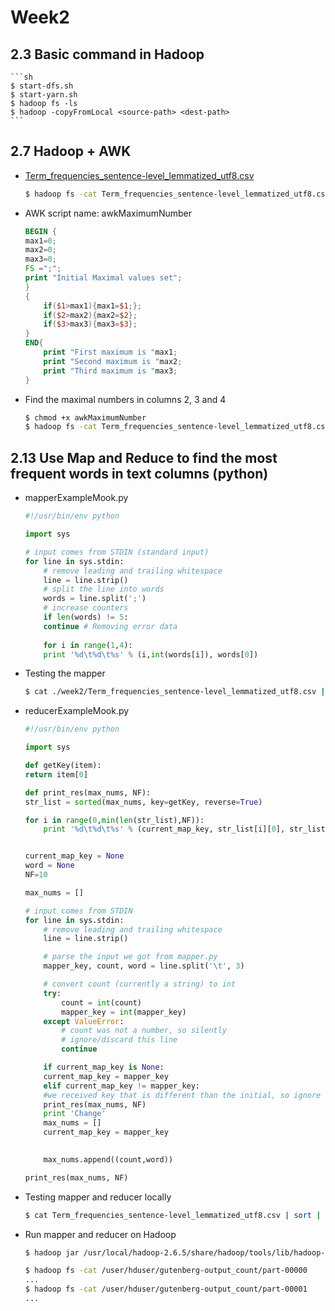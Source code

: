 # Week2

## 2.3 Basic command in Hadoop

    ```sh
    $ start-dfs.sh
    $ start-yarn.sh
    $ hadoop fs -ls
    $ hadoop -copyFromLocal <source-path> <dest-path>
    ```

## 2.7 Hadoop + AWK

* [Term_frequencies_sentence-level_lemmatized_utf8.csv](https://bscw.lecad.fs.uni-lj.si/pub/bscw.cgi/d226569/Term_frequencies_sentence-level_lemmatized_utf8.csv)

    ```sh
    $ hadoop fs -cat Term_frequencies_sentence-level_lemmatized_utf8.csv | awk -F ";" '{print $2 ";" $3 ";" $4}' | hadoop fs -put - results.txt
    ```

* AWK script name: awkMaximumNumber

    ```awk
    BEGIN {
	max1=0;
	max2=0;
	max3=0;
	FS =";";
	print "Initial Maximal values set";
    }
    {
        if($1>max1){max1=$1;};
        if($2>max2){max2=$2};
        if($3>max3){max3=$3};
    }
    END{
        print "First maximum is "max1;
        print "Second maximum is "max2;
        print "Third maximum is "max3;
    }
    ```

* Find the maximal numbers in columns 2, 3 and 4
    
    ```sh
    $ chmod +x awkMaximumNumber
    $ hadoop fs -cat Term_frequencies_sentence-level_lemmatized_utf8.csv | awk -F ";" '{print $2 ";" $3 ";" $4}' | awk -f  /home/hduser/awkMaximumNumber
    ```

## 2.13 Use Map and Reduce to find the most frequent words in text columns (python)

* mapperExampleMook.py

    ```python
    #!/usr/bin/env python

    import sys

    # input comes from STDIN (standard input)
    for line in sys.stdin:
        # remove leading and trailing whitespace
        line = line.strip()
        # split the line into words
        words = line.split(';')
        # increase counters
        if len(words) != 5:
        continue # Removing error data
        
        for i in range(1,4):
        print '%d\t%d\t%s' % (i,int(words[i]), words[0])
    ```

* Testing the mapper

    ```sh
    $ cat ./week2/Term_frequencies_sentence-level_lemmatized_utf8.csv | python mapperExampleMook.py
    ```

* reducerExampleMook.py

    ```python
    #!/usr/bin/env python

    import sys

    def getKey(item):
    return item[0]

    def print_res(max_nums, NF):
    str_list = sorted(max_nums, key=getKey, reverse=True)

    for i in range(0,min(len(str_list),NF)):
        print '%d\t%d\t%s' % (current_map_key, str_list[i][0], str_list[i][1])


    current_map_key = None 
    word = None
    NF=10

    max_nums = []

    # input comes from STDIN
    for line in sys.stdin:
        # remove leading and trailing whitespace
        line = line.strip()

        # parse the input we got from mapper.py
        mapper_key, count, word = line.split('\t', 3)

        # convert count (currently a string) to int
        try:
            count = int(count)
            mapper_key = int(mapper_key)
        except ValueError:
            # count was not a number, so silently
            # ignore/discard this line
            continue

        if current_map_key is None:
        current_map_key = mapper_key
        elif current_map_key != mapper_key:
        #we received key that is different than the initial, so ignore
        print_res(max_nums, NF)
        print 'Change'
        max_nums = []
        current_map_key = mapper_key
        

        max_nums.append((count,word))

    print_res(max_nums, NF)
    ```

* Testing mapper and reducer locally

    ```sh
    $ cat Term_frequencies_sentence-level_lemmatized_utf8.csv | sort | python mapper.py | python reducer.py
    ```

* Run mapper and reducer on Hadoop

    ```sh
    $ hadoop jar /usr/local/hadoop-2.6.5/share/hadoop/tools/lib/hadoop-streaming-2.6.5.jar -D mapred.reduce.tasks=2 -mapper "mapperExampleMook.py" -reducer "reducerExampleMook.py" -input Term_frequencies_sentence-level_lemmatized_utf8.csv -output ./gutenberg-output_count -file /home/hduser/Desktop/mapperExampleMook.py -file /home/hduser/Desktop/reducerExampleMook.py

    $ hadoop fs -cat /user/hduser/gutenberg-output_count/part-00000
    ...
    $ hadoop fs -cat /user/hduser/gutenberg-output_count/part-00001
    ...
    ```